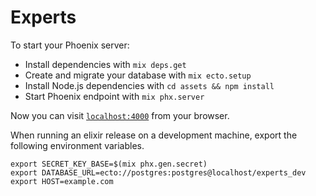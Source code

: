 # Experts

To start your Phoenix server:

  * Install dependencies with `mix deps.get`
  * Create and migrate your database with `mix ecto.setup`
  * Install Node.js dependencies with `cd assets && npm install`
  * Start Phoenix endpoint with `mix phx.server`

Now you can visit [`localhost:4000`](http://localhost:4000) from your browser.

When running an elixir release on a development machine, export the following environment variables. 

```
export SECRET_KEY_BASE=$(mix phx.gen.secret)
export DATABASE_URL=ecto://postgres:postgres@localhost/experts_dev
export HOST=example.com
```
